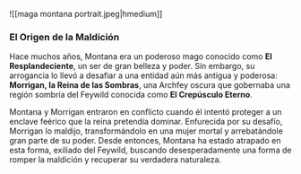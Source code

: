 ![[maga montana portrait.jpeg|hmedium]]
### **El Origen de la Maldición**

Hace muchos años, Montana era un poderoso mago conocido como **El Resplandeciente**, un ser de gran belleza y poder. Sin embargo, su arrogancia lo llevó a desafiar a una entidad aún más antigua y poderosa: **Morrigan, la Reina de las Sombras**, una Archfey oscura que gobernaba una región sombría del Feywild conocida como **El Crepúsculo Eterno**.

Montana y Morrigan entraron en conflicto cuando él intentó proteger a un enclave feérico que la reina pretendía dominar. Enfurecida por su desafío, Morrigan lo maldijo, transformándolo en una mujer mortal y arrebatándole gran parte de su poder. Desde entonces, Montana ha estado atrapado en esta forma, exiliado del Feywild, buscando desesperadamente una forma de romper la maldición y recuperar su verdadera naturaleza.